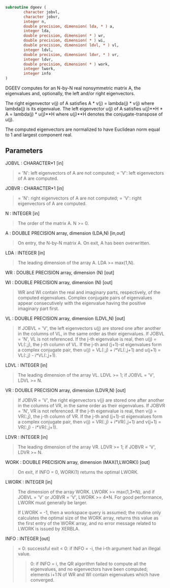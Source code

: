 ```fortran
subroutine dgeev (
        character jobvl,
        character jobvr,
        integer n,
        double precision, dimension( lda, * ) a,
        integer lda,
        double precision, dimension( * ) wr,
        double precision, dimension( * ) wi,
        double precision, dimension( ldvl, * ) vl,
        integer ldvl,
        double precision, dimension( ldvr, * ) vr,
        integer ldvr,
        double precision, dimension( * ) work,
        integer lwork,
        integer info
)
```

DGEEV computes for an N-by-N real nonsymmetric matrix A, the
eigenvalues and, optionally, the left and/or right eigenvectors.

The right eigenvector v(j) of A satisfies
A \* v(j) = lambda(j) \* v(j)
where lambda(j) is its eigenvalue.
The left eigenvector u(j) of A satisfies
u(j)\*\*H \* A = lambda(j) \* u(j)\*\*H
where u(j)\*\*H denotes the conjugate-transpose of u(j).

The computed eigenvectors are normalized to have Euclidean norm
equal to 1 and largest component real.

## Parameters
JOBVL : CHARACTER\*1 [in]
> = 'N': left eigenvectors of A are not computed;
> = 'V': left eigenvectors of A are computed.

JOBVR : CHARACTER\*1 [in]
> = 'N': right eigenvectors of A are not computed;
> = 'V': right eigenvectors of A are computed.

N : INTEGER [in]
> The order of the matrix A. N >= 0.

A : DOUBLE PRECISION array, dimension (LDA,N) [in,out]
> On entry, the N-by-N matrix A.
> On exit, A has been overwritten.

LDA : INTEGER [in]
> The leading dimension of the array A.  LDA >= max(1,N).

WR : DOUBLE PRECISION array, dimension (N) [out]

WI : DOUBLE PRECISION array, dimension (N) [out]
> WR and WI contain the real and imaginary parts,
> respectively, of the computed eigenvalues.  Complex
> conjugate pairs of eigenvalues appear consecutively
> with the eigenvalue having the positive imaginary part
> first.

VL : DOUBLE PRECISION array, dimension (LDVL,N) [out]
> If JOBVL = 'V', the left eigenvectors u(j) are stored one
> after another in the columns of VL, in the same order
> as their eigenvalues.
> If JOBVL = 'N', VL is not referenced.
> If the j-th eigenvalue is real, then u(j) = VL(:,j),
> the j-th column of VL.
> If the j-th and (j+1)-st eigenvalues form a complex
> conjugate pair, then u(j) = VL(:,j) + i\*VL(:,j+1) and
> u(j+1) = VL(:,j) - i\*VL(:,j+1).

LDVL : INTEGER [in]
> The leading dimension of the array VL.  LDVL >= 1; if
> JOBVL = 'V', LDVL >= N.

VR : DOUBLE PRECISION array, dimension (LDVR,N) [out]
> If JOBVR = 'V', the right eigenvectors v(j) are stored one
> after another in the columns of VR, in the same order
> as their eigenvalues.
> If JOBVR = 'N', VR is not referenced.
> If the j-th eigenvalue is real, then v(j) = VR(:,j),
> the j-th column of VR.
> If the j-th and (j+1)-st eigenvalues form a complex
> conjugate pair, then v(j) = VR(:,j) + i\*VR(:,j+1) and
> v(j+1) = VR(:,j) - i\*VR(:,j+1).

LDVR : INTEGER [in]
> The leading dimension of the array VR.  LDVR >= 1; if
> JOBVR = 'V', LDVR >= N.

WORK : DOUBLE PRECISION array, dimension (MAX(1,LWORK)) [out]
> On exit, if INFO = 0, WORK(1) returns the optimal LWORK.

LWORK : INTEGER [in]
> The dimension of the array WORK.  LWORK >= max(1,3\*N), and
> if JOBVL = 'V' or JOBVR = 'V', LWORK >= 4\*N.  For good
> performance, LWORK must generally be larger.
> 
> If LWORK = -1, then a workspace query is assumed; the routine
> only calculates the optimal size of the WORK array, returns
> this value as the first entry of the WORK array, and no error
> message related to LWORK is issued by XERBLA.

INFO : INTEGER [out]
> = 0:  successful exit
> < 0:  if INFO = -i, the i-th argument had an illegal value.
> > 0:  if INFO = i, the QR algorithm failed to compute all the
> eigenvalues, and no eigenvectors have been computed;
> elements i+1:N of WR and WI contain eigenvalues which
> have converged.
